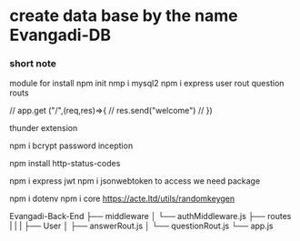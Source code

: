 # create data base by the name Evangadi-DB
### short note 

module for install 
npm init 
nmp i mysql2
npm i express 
 user rout question routs 

// app.get ("/",(req,res)=>{
//     res.send("welcome")
// })

thunder extension

npm i bcrypt password inception

npm install http-status-codes

npm i express
jwt 
npm i jsonwebtoken
to access we need package 

npm i dotenv
npm i core
https://acte.ltd/utils/randomkeygen


Evangadi-Back-End
├── middleware
│   └── authMiddleware.js
├── routes
|   |
|   ├── User
│   ├── answerRout.js
│   └── questionRout.js
└── app.js